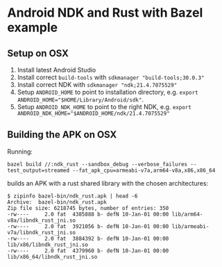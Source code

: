 # Android NDK and Rust with Bazel example

## Setup on OSX

1) Install latest Android Studio
2) Install correct `build-tools` with `sdkmanager "build-tools;30.0.3"`
3) Install correct NDK with `sdkmanager "ndk;21.4.7075529"`
4) Setup `ANDROID_HOME` to point to installation directory, e.g. `export ANDROID_HOME="$HOME/Library/Android/sdk"`.
5) Setup `ANDROID_NDK_HOME` to point to the right NDK, e.g. `export ANDROID_NDK_HOME="$ANDROID_HOME/ndk/21.4.7075529"`

## Building the APK on OSX

Running:

```
bazel build //:ndk_rust --sandbox_debug --verbose_failures --test_output=streamed --fat_apk_cpu=armeabi-v7a,arm64-v8a,x86,x86_64
```

builds an APK with a rust shared library with the chosen architectures:

```
$ zipinfo bazel-bin/ndk_rust.apk | head -6
Archive:  bazel-bin/ndk_rust.apk
Zip file size: 6218745 bytes, number of entries: 350
-rw----     2.0 fat  4385888 b- defN 10-Jan-01 00:00 lib/arm64-v8a/libndk_rust_jni.so
-rw----     2.0 fat  3921056 b- defN 10-Jan-01 00:00 lib/armeabi-v7a/libndk_rust_jni.so
-rw----     2.0 fat  3884392 b- defN 10-Jan-01 00:00 lib/x86/libndk_rust_jni.so
-rw----     2.0 fat  4379960 b- defN 10-Jan-01 00:00 lib/x86_64/libndk_rust_jni.so
```
